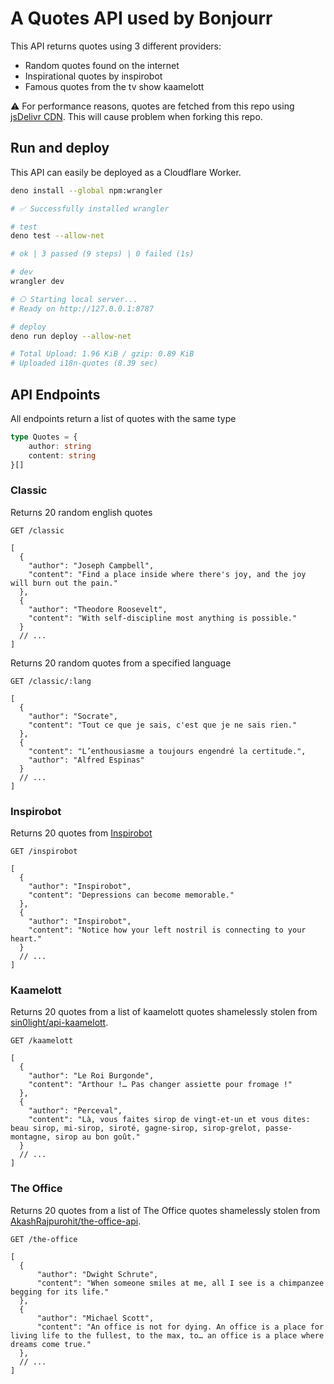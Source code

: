 # A Quotes API used by Bonjourr

This API returns quotes using 3 different providers:

-   Random quotes found on the internet
-   Inspirational quotes by inspirobot
-   Famous quotes from the tv show kaamelott

⚠️ For performance reasons, quotes are fetched from this repo using [jsDelivr CDN](https://www.jsdelivr.com/github). This will cause problem when forking this repo.

## Run and deploy

This API can easily be deployed as a Cloudflare Worker.

```bash
deno install --global npm:wrangler

# ✅ Successfully installed wrangler

# test
deno test --allow-net

# ok | 3 passed (9 steps) | 0 failed (1s)

# dev
wrangler dev

# ⎔ Starting local server...
# Ready on http://127.0.0.1:8787

# deploy
deno run deploy --allow-net

# Total Upload: 1.96 KiB / gzip: 0.89 KiB
# Uploaded i18n-quotes (8.39 sec)
```

## API Endpoints

All endpoints return a list of quotes with the same type

```typescript
type Quotes = {
	author: string
	content: string
}[]
```

### Classic

Returns 20 random english quotes

```HTTP
GET /classic
```

```jsonc
[
  {
    "author": "Joseph Campbell",
    "content": "Find a place inside where there's joy, and the joy will burn out the pain."
  },
  {
    "author": "Theodore Roosevelt",
    "content": "With self-discipline most anything is possible."
  }
  // ...
]
```

Returns 20 random quotes from a specified language

```HTTP
GET /classic/:lang
```

```jsonc
[
  {
    "author": "Socrate",
    "content": "Tout ce que je sais, c'est que je ne sais rien."
  },
  {
    "content": "L’enthousiasme a toujours engendré la certitude.",
    "author": "Alfred Espinas"
  }
  // ...
]
```

### Inspirobot

Returns 20 quotes from [Inspirobot](https://inspirobot.me/)

```HTTP
GET /inspirobot
```

```jsonc
[
  {
    "author": "Inspirobot",
    "content": "Depressions can become memorable."
  },
  {
    "author": "Inspirobot",
    "content": "Notice how your left nostril is connecting to your heart."
  }
  // ...
]
```

### Kaamelott

Returns 20 quotes from a list of kaamelott quotes shamelessly stolen from [sin0light/api-kaamelott](https://github.com/sin0light/api-kaamelott).

```HTTP
GET /kaamelott
```

```jsonc
[
  {
    "author": "Le Roi Burgonde",
    "content": "Arthour !… Pas changer assiette pour fromage !"
  },
  {
    "author": "Perceval",
    "content": "Là, vous faites sirop de vingt-et-un et vous dites: beau sirop, mi-sirop, siroté, gagne-sirop, sirop-grelot, passe-montagne, sirop au bon goût."
  }
  // ...
]
```

### The Office

Returns 20 quotes from a list of The Office quotes shamelessly stolen from [AkashRajpurohit/the-office-api](https://github.com/AkashRajpurohit/the-office-api).

```HTTP
GET /the-office
```

```jsonc
[
  {
      "author": "Dwight Schrute",
      "content": "When someone smiles at me, all I see is a chimpanzee begging for its life."
  },
  {
      "author": "Michael Scott",
      "content": "An office is not for dying. An office is a place for living life to the fullest, to the max, to… an office is a place where dreams come true."
  },
  // ...
]
```